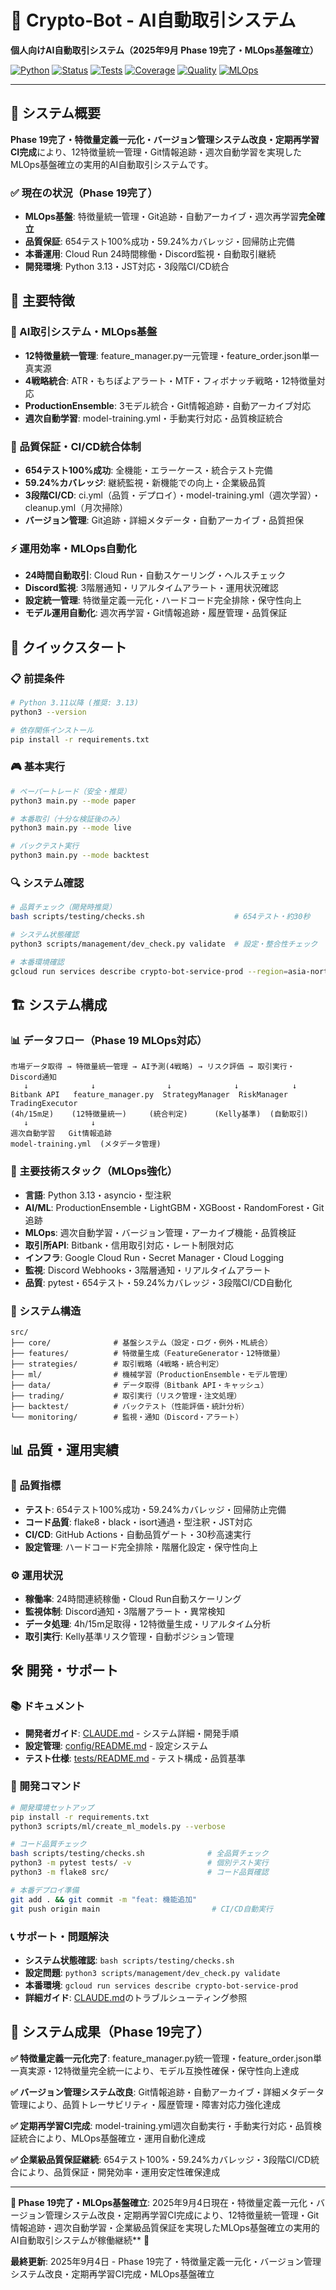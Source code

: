 # 🚀 Crypto-Bot - AI自動取引システム

**個人向けAI自動取引システム（2025年9月 Phase 19完了・MLOps基盤確立）**

[![Python](https://img.shields.io/badge/python-3.13-blue)](https://python.org) [![Status](https://img.shields.io/badge/status-Phase%2019%20Complete-success)](CLAUDE.md) [![Tests](https://img.shields.io/badge/tests-654%20passed%20100%25-success)](tests/) [![Coverage](https://img.shields.io/badge/coverage-59.24%25-green)](coverage-reports/) [![Quality](https://img.shields.io/badge/Quality%20Gate-PASS-success)](scripts/testing/checks.sh) [![MLOps](https://img.shields.io/badge/MLOps-Automated-blue)](.github/workflows/model-training.yml)

---

## 🎯 システム概要

**Phase 19完了・特徴量定義一元化・バージョン管理システム改良・定期再学習CI完成**により、12特徴量統一管理・Git情報追跡・週次自動学習を実現したMLOps基盤確立の実用的AI自動取引システムです。

### **✅ 現在の状況（Phase 19完了）**
- **MLOps基盤**: 特徴量統一管理・Git追跡・自動アーカイブ・週次再学習**完全確立**
- **品質保証**: 654テスト100%成功・59.24%カバレッジ・回帰防止完備
- **本番運用**: Cloud Run 24時間稼働・Discord監視・自動取引継続
- **開発環境**: Python 3.13・JST対応・3段階CI/CD統合

## 🌟 主要特徴

### **🤖 AI取引システム・MLOps基盤**
- **12特徴量統一管理**: feature_manager.py一元管理・feature_order.json単一真実源
- **4戦略統合**: ATR・もちぽよアラート・MTF・フィボナッチ戦略・12特徴量対応
- **ProductionEnsemble**: 3モデル統合・Git情報追跡・自動アーカイブ対応
- **週次自動学習**: model-training.yml・手動実行対応・品質検証統合

### **🔧 品質保証・CI/CD統合体制**
- **654テスト100%成功**: 全機能・エラーケース・統合テスト完備
- **59.24%カバレッジ**: 継続監視・新機能での向上・企業級品質
- **3段階CI/CD**: ci.yml（品質・デプロイ）・model-training.yml（週次学習）・cleanup.yml（月次掃除）
- **バージョン管理**: Git追跡・詳細メタデータ・自動アーカイブ・品質担保

### **⚡ 運用効率・MLOps自動化**
- **24時間自動取引**: Cloud Run・自動スケーリング・ヘルスチェック
- **Discord監視**: 3階層通知・リアルタイムアラート・運用状況確認
- **設定統一管理**: 特徴量定義一元化・ハードコード完全排除・保守性向上
- **モデル運用自動化**: 週次再学習・Git情報追跡・履歴管理・品質保証

## 🚀 クイックスタート

### **📋 前提条件**
```bash
# Python 3.11以降 (推奨: 3.13)
python3 --version

# 依存関係インストール
pip install -r requirements.txt
```

### **🎮 基本実行**
```bash
# ペーパートレード（安全・推奨）
python3 main.py --mode paper

# 本番取引（十分な検証後のみ）
python3 main.py --mode live

# バックテスト実行
python3 main.py --mode backtest
```

### **🔍 システム確認**
```bash
# 品質チェック（開発時推奨）
bash scripts/testing/checks.sh                    # 654テスト・約30秒

# システム状態確認
python3 scripts/management/dev_check.py validate  # 設定・整合性チェック

# 本番環境確認
gcloud run services describe crypto-bot-service-prod --region=asia-northeast1
```

## 🏗️ システム構成

### **📊 データフロー（Phase 19 MLOps対応）**
```
市場データ取得 → 特徴量統一管理 → AI予測(4戦略) → リスク評価 → 取引実行・Discord通知
   ↓              ↓                ↓              ↓            ↓
Bitbank API   feature_manager.py  StrategyManager  RiskManager  TradingExecutor
(4h/15m足)    (12特徴量統一)     (統合判定)      (Kelly基準)  (自動取引)
   ↓              ↓                
週次自動学習   Git情報追跡       
model-training.yml  (メタデータ管理)
```

### **🎯 主要技術スタック（MLOps強化）**
- **言語**: Python 3.13・asyncio・型注釈
- **AI/ML**: ProductionEnsemble・LightGBM・XGBoost・RandomForest・Git追跡
- **MLOps**: 週次自動学習・バージョン管理・アーカイブ機能・品質検証
- **取引所API**: Bitbank・信用取引対応・レート制限対応
- **インフラ**: Google Cloud Run・Secret Manager・Cloud Logging
- **監視**: Discord Webhooks・3階層通知・リアルタイムアラート
- **品質**: pytest・654テスト・59.24%カバレッジ・3段階CI/CD自動化

### **📁 システム構造**
```
src/
├── core/              # 基盤システム（設定・ログ・例外・ML統合）
├── features/          # 特徴量生成（FeatureGenerator・12特徴量）
├── strategies/        # 取引戦略（4戦略・統合判定）
├── ml/                # 機械学習（ProductionEnsemble・モデル管理）
├── data/              # データ取得（Bitbank API・キャッシュ）
├── trading/           # 取引実行（リスク管理・注文処理）
├── backtest/          # バックテスト（性能評価・統計分析）
└── monitoring/        # 監視・通知（Discord・アラート）
```

## 📊 品質・運用実績

### **🎯 品質指標**
- **テスト**: 654テスト100%成功・59.24%カバレッジ・回帰防止完備
- **コード品質**: flake8・black・isort通過・型注釈・JST対応
- **CI/CD**: GitHub Actions・自動品質ゲート・30秒高速実行
- **設定管理**: ハードコード完全排除・階層化設定・保守性向上

### **⚙️ 運用状況**
- **稼働率**: 24時間連続稼働・Cloud Run自動スケーリング
- **監視体制**: Discord通知・3階層アラート・異常検知
- **データ処理**: 4h/15m足取得・12特徴量生成・リアルタイム分析
- **取引実行**: Kelly基準リスク管理・自動ポジション管理

## 🛠️ 開発・サポート

### **📚 ドキュメント**
- **開発者ガイド**: [CLAUDE.md](CLAUDE.md) - システム詳細・開発手順
- **設定管理**: [config/README.md](config/README.md) - 設定システム
- **テスト仕様**: [tests/README.md](tests/README.md) - テスト構成・品質基準

### **🔧 開発コマンド**
```bash
# 開発環境セットアップ
pip install -r requirements.txt
python3 scripts/ml/create_ml_models.py --verbose

# コード品質チェック
bash scripts/testing/checks.sh              # 全品質チェック
python3 -m pytest tests/ -v                 # 個別テスト実行
python3 -m flake8 src/                      # コード品質確認

# 本番デプロイ準備
git add . && git commit -m "feat: 機能追加"
git push origin main                         # CI/CD自動実行
```

### **📞 サポート・問題解決**
- **システム状態確認**: `bash scripts/testing/checks.sh`
- **設定問題**: `python3 scripts/management/dev_check.py validate`
- **本番環境**: `gcloud run services describe crypto-bot-service-prod`
- **詳細ガイド**: [CLAUDE.md](CLAUDE.md)のトラブルシューティング参照

## 🎉 システム成果（Phase 19完了）

**✅ 特徴量定義一元化完了**: feature_manager.py統一管理・feature_order.json単一真実源・12特徴量完全統一により、モデル互換性確保・保守性向上達成

**✅ バージョン管理システム改良**: Git情報追跡・自動アーカイブ・詳細メタデータ管理により、品質トレーサビリティ・履歴管理・障害対応力強化達成

**✅ 定期再学習CI完成**: model-training.yml週次自動実行・手動実行対応・品質検証統合により、MLOps基盤確立・運用自動化達成

**✅ 企業級品質保証継続**: 654テスト100%・59.24%カバレッジ・3段階CI/CD統合により、品質保証・開発効率・運用安定性確保達成

---

**🚀 Phase 19完了・MLOps基盤確立**: 2025年9月4日現在・特徴量定義一元化・バージョン管理システム改良・定期再学習CI完成により、12特徴量統一管理・Git情報追跡・週次自動学習・企業級品質保証を実現したMLOps基盤確立の実用的AI自動取引システムが稼働継続** 🎯

**最終更新**: 2025年9月4日 - Phase 19完了・特徴量定義一元化・バージョン管理システム改良・定期再学習CI完成・MLOps基盤確立